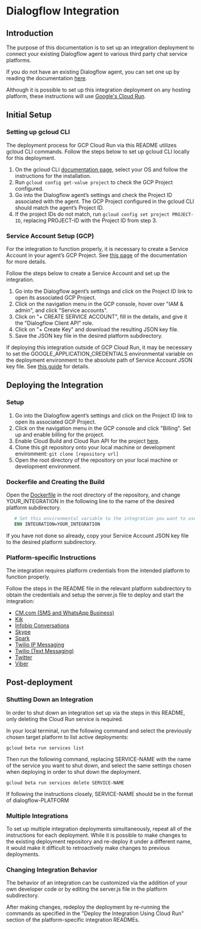 # Dialogflow Integration

## Introduction

The purpose of this documentation is to set up an integration deployment to connect your existing Dialogflow agent to various third party chat service platforms.

If you do not have an existing Dialogflow agent, you can set one up by reading the documentation [here](https://cloud.google.com/dialogflow/docs/).

Although it is possible to set up this integration deployment on any hosting platform, these instructions will use [Google's Cloud Run](https://cloud.google.com/run/).

## Initial Setup

### Setting up gcloud CLI

The deployment process for GCP Cloud Run via this README utilizes gcloud CLI commands. Follow the steps below to set up gcloud CLI locally for this deployment.

1. On the gcloud CLI [documentation page](https://cloud.google.com/sdk/docs/quickstarts), select your OS and follow the instructions for the installation. 
2. Run ``gcloud config get-value project`` to check the GCP Project configured. 
3. Go into the Dialogflow agent’s settings and check the Project ID associated with the agent. The GCP Project configured in the gcloud CLI should match the agent’s Project ID.
4. If the project IDs do not match, run ``gcloud config set project PROJECT-ID``, replacing PROJECT-ID with the Project ID from step 3. 

### Service Account Setup (GCP)

For the integration to function properly, it is necessary to create a Service Account in your agent’s GCP Project. See [this page](https://cloud.google.com/dialogflow/docs/quick/setup#sa-create) of the documentation for more details. 

Follow the steps below to create a Service Account and set up the integration. 

1. Go into the Dialogflow agent’s settings and click on the Project ID link to open its associated GCP Project.
2. Click on the navigation menu in the GCP console, hover over "IAM & admin", and click "Service accounts". 
3. Click on "+ CREATE SERVICE ACCOUNT", fill in the details, and give it the "Dialogflow Client API" role.
4. Click on "+ Create Key" and download the resulting JSON key file. 
5. Save the JSON key file in the desired platform subdirectory. 

If deploying this integration outside of GCP Cloud Run, it may be necessary to set the GOOGLE_APPLICATION_CREDENTIALS environmental variable on the deployment environment to the absolute path of Service Account JSON key file. See [this guide](https://cloud.google.com/dialogflow/docs/quick/setup#auth) for details.

## Deploying the Integration

### Setup

1. Go into the Dialogflow agent’s settings and click on the Project ID link to open its associated GCP Project.
2. Click on the navigation menu in the GCP console and click "Billing". Set up and enable billing for the project. 
3. Enable Cloud Build and Cloud Run API for the project
[here](https://console.cloud.google.com/flows/enableapi?apiid=cloudbuild.googleapis.com,run.googleapis.com).
4. Clone this git repository onto your local machine or development environment:
`git clone [repository url]`
5. Open the root directory of the repository on your local machine or development environment.

### Dockerfile and Creating the Build

Open the [Dockerfile](https://github.com/GoogleCloudPlatform/dialogflow-integrations/blob/03676af04840c21c12e2590393d5542602591bee/Dockerfile#L9) in the root directory of the repository, and change YOUR_INTEGRATION in the following line to the name of the desired platform subdirectory.

```Dockerfile
   # Set this environmental variable to the integration you want to use
   ENV INTEGRATION=YOUR_INTEGRATION
   ```

If you have not done so already, copy your Service Account JSON key file to the desired platform subdirectory. 

### Platform-specific Instructions

The integration requires platform credentials from the intended platform to function properly. 

Follow the steps in the README file in the relevant platform subdirectory to obtain the credentials and setup the server.js file to deploy and start the integration:

- [CM.com (SMS and WhatsApp Business)](./cm/README.md)
- [Kik](https://github.com/GoogleCloudPlatform/dialogflow-integrations/tree/master/kik#readme)
- [Infobip Conversations](https://github.com/GoogleCloudPlatform/dialogflow-integrations/tree/master/infobip-conversations#readme)
- [Skype](https://github.com/GoogleCloudPlatform/dialogflow-integrations/tree/master/skype#readme)
- [Spark](https://github.com/GoogleCloudPlatform/dialogflow-integrations/tree/master/spark#readme)
- [Twilio IP Messaging](https://github.com/GoogleCloudPlatform/dialogflow-integrations/tree/master/twilio-ip#readme)
- [Twilio (Text Messaging)](https://github.com/GoogleCloudPlatform/dialogflow-integrations/tree/master/twilio#readme)
- [Twitter](https://github.com/GoogleCloudPlatform/dialogflow-integrations/tree/master/twitter#readme)
- [Viber](https://github.com/GoogleCloudPlatform/dialogflow-integrations/tree/master/viber#readme)

## Post-deployment

### Shutting Down an Integration

In order to shut down an integration set up via the steps in this README, only deleting the Cloud Run service is required.

In your local terminal, run the following command and select the previously chosen target platform to list active deployments:

```shell
gcloud beta run services list
```

Then run the following command, replacing SERVICE-NAME with the name of the service you want to shut down, and select the same settings chosen when deploying in order to shut down the deployment. 

```shell
gcloud beta run services delete SERVICE-NAME
```

If following the instructions closely, SERVICE-NAME should be in the format of dialogflow-PLATFORM

### Multiple Integrations

To set up multiple integration deployments simultaneously, repeat all of the instructions for each deployment. While it is possible to make changes to the existing deployment repository and re-deploy it under a different name, it would make it difficult to retroactively make changes to previous deployments.

### Changing Integration Behavior

The behavior of an integration can be customized via the addition of your own developer code or by editing the server.js file in the platform subdirectory.

After making changes, redeploy the deployment by re-running the commands as specified in the "Deploy the Integration Using Cloud Run" section of the platform-specific integration READMEs.
